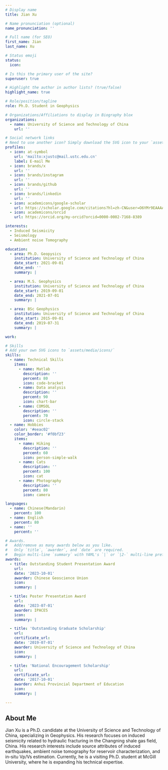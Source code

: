 ```yaml
---
# Display name
title: Jian Xu

# Name pronunciation (optional)
name_pronunciation: ''

# Full name (for SEO)
first_name: Jian
last_name: Xu

# Status emoji
status:
  icon:

# Is this the primary user of the site?
superuser: true

# Highlight the author in author lists? (true/false)
highlight_name: true

# Role/position/tagline
role: Ph.D. Student in Geophysics

# Organizations/Affiliations to display in Biography blox
organizations:
  - name: University of Science and Technology of China
    url: ''

# Social network links
# Need to use another icon? Simply download the SVG icon to your `assets/media/icons/` folder.
profiles:
  - icon: at-symbol
    url: 'mailto:xjustc@mail.ustc.edu.cn'
    label: E-mail Me
  - icon: brands/x
    url: ''
  - icon: brands/instagram
    url: ''
  - icon: brands/github
    url: ''
  - icon: brands/linkedin
    url: ''
  - icon: academicons/google-scholar
    url: https://scholar.google.com/citations?hl=zh-CN&user=O6YMr9EAAAAJ
  - icon: academicons/orcid
    url: https://orcid.org/my-orcid?orcid=0000-0002-7168-8389

interests:
  - Induced Seismicity
  - Seismology
  - Ambient noise Tomography

education:
  - area: Ph.D. Geopysics
    institution: University of Science and Technology of China
    date_start: 2021-09-01
    date_end: ''
    summary: |

  - area: M.S. Geophysics
    institution: University of Science and Technology of China
    date_start: 2019-09-01
    date_end: 2021-07-01
    summary: |

  - area: BSc Geophysics
    institution: University of Science and Technology of China
    date_start: 2015-09-01
    date_end: 2019-07-31
    summary: |

work:

# Skills
# Add your own SVG icons to `assets/media/icons/`
skills:
  - name: Technical Skills
    items:
      - name: Matlab
        description: ''
        percent: 80
        icon: code-bracket
      - name: Data analysis
        description: ''
        percent: 90
        icon: chart-bar
      - name: COMSOL
        description: ''
        percent: 70
        icon: circle-stack
  - name: Hobbies
    color: '#eeac02'
    color_border: '#f0bf23'
    items:
      - name: Hiking
        description: ''
        percent: 60
        icon: person-simple-walk
      - name: Cats
        description: ''
        percent: 100
        icon: cat
      - name: Photography
        description: ''
        percent: 80
        icon: camera

languages:
  - name: Chinese(Mandarin)
    percent: 100
  - name: English
    percent: 80
  - name: ''
    percent: ''

# Awards.
#   Add/remove as many awards below as you like.
#   Only `title`, `awarder`, and `date` are required.
#   Begin multi-line `summary` with YAML's `|` or `|2-` multi-line prefix and indent 2 spaces below.
awards:
  - title: Outstanding Student Presentation Award
    url: 
    date: '2023-10-01'
    awarder: Chinese Geoscience Union
    icon: 
    summary: |

  - title: Poster Presentation Award
    url: 
    date: '2023-07-01'
    awarder: IPACES
    icon: 
    summary: |

  - title: 'Outstanding Graduate Scholarship'
    url: 
    certificate_url: 
    date: '2019-07-01'
    awarder: University of Science and Technology of China
    icon: 
    summary: |

  - title: 'National Encouragement Scholarship'
    url: 
    certificate_url: 
    date: '2017-10-01'
    awarder: Anhui Provincial Department of Education
    icon: 
    summary: |  

---
```


## About Me
Jian Xu is a Ph.D. candidate at the University of Science and Technology of China, specializing in Geophysics. His research focuses on induced seismicity related to hydraulic fracturing in the Changning shale gas field, China. His research interests include source attributes of induced earthquakes, ambient noise tomography for reservoir characterization, and in-situ Vp/Vs estimation. Currently, he is a visiting Ph.D. student at McGill University, where he is expanding his technical expertise.